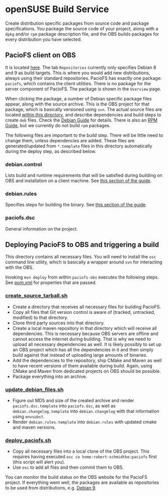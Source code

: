 # openSUSE Build Service
Create distribution specific packages from source code and package specifications.
You package the source code of your project, along with a `dpkg` and/or `rpm` package description file, and the OBS builds packages for every distribution you have selected.

## PacioFS client on OBS
It is located [here](https://build.opensuse.org/project/show/home:robert-schmidtke:paciofs).
The tab `Repositories` currently only specifies Debian 8 and 9 as build targets.
This is where you would add new distributions, always using their standard repositories.
PacioFS has exactly one package: `paciofs`, which contains the client utilities.
There is no package for the server component of PacioFS.
The package is shown in the `Overview` page.

When clicking the package, a number of Debian specific package files appear, along with the source archive.
This is the OBS project for that package, which is basically versioned using `svn`.
The actual source files are located [within this directory](.), and describe dependencies and build steps to create `deb` files.
Check the [Debian Guide](https://www.debian.org/doc/manuals/maint-guide/) for details.
There is also an [RPM Guide](https://docs.fedoraproject.org/en-US/Fedora_Draft_Documentation/0.1/html/RPM_Guide/index.html), but we currently do not build `rpm` packages.

The following files are important to the build step.
There will be little need to change them, unless dependencies are added.
These files are generated/updated from `*.template` files in this directory automatically during the deploy step, as described below.

### debian.control
Lists build and runtime requirements that will be satisfied during building on OBS and installation on a client machine.
See [this section of the guide](https://www.debian.org/doc/manuals/maint-guide/dreq.en.html#control).

### debian.rules
Specifies steps for building the binary.
See [this section of the guide](https://www.debian.org/doc/manuals/maint-guide/dreq.en.html#rules).

### paciofs.dsc
General information on the project.

## Deploying PacioFS to OBS and triggering a build
This directory contains all necessary files.
You will need to install the `osc` command line utility, which is basically a wrapper around `svn` for interacting with the OBS.

Invoking `mvn deploy` from within `paciofs-obs` executes the following steps.
See [pom.xml](./pom.xml) for properties that are passed.

### [create_source_tarball.sh](./create_source_tarball.sh)
- Create a directory that receives all necessary files for building PacioFS.
- Copy all files that Git version control is aware of (tracked, untracked, modified) to that directory.
- Clone third party sources into that directory.
- Create a local maven repository in that directory which will receive all dependencies. This is necessary because OBS servers are offline and cannot access the internet during building. That is why we need to upload all necessary dependencies as well. It is likely possibly to set up an OBS project which has all the dependencies in it and then simply build against that instead of uploading large amounts of binaries.
- Add the dependencies to the repository, ship CMake and Maven as well to have recent versions of them available during build. Again, using CMake and Maven from dedicated projects on OBS should be possible.
- Package everything into an archive.

### [update_debian_files.sh](./update_debian_files.sh)
- Figure out MD5 and size of the created archive and render `paciofs.dsc.template` into `paciofs.dsc`, as well as `debian.changelog.template` into `debian.changelog` with that information using `envsubst`.
- Render `debian.rules.template` into `debian.rules` with updated cmake and maven versions.

### [deploy_paciofs.sh](./deploy_paciofs.sh)
- Copy all necessary files into a local clone of the OBS project. This requires having executed `osc co home:robert-schmidtke:paciofs` first (this script will alert you).
- Use `osc` to add all files and then commit them to OBS.

You can monitor the build status on the OBS website for the PacioFS project.
If everything went well, the packages are available as repositories to be used from distributions, e.g. [Debian 9](https://download.opensuse.org/repositories/home:/robert-schmidtke:/paciofs/Debian_9.0/).
